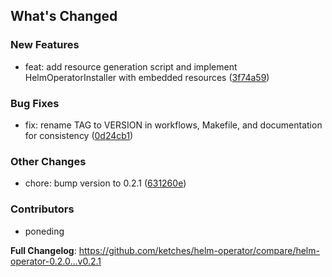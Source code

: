 ## What's Changed

### New Features

- feat: add resource generation script and implement HelmOperatorInstaller with embedded resources ([3f74a59](../../commit/3f74a59d0b8c149874cb0d305c7fabf4edefdfba))

### Bug Fixes

- fix: rename TAG to VERSION in workflows, Makefile, and documentation for consistency ([0d24cb1](../../commit/0d24cb157248e41ecaddf4a8f1f80f91d263621e))

### Other Changes

- chore: bump version to 0.2.1 ([631260e](../../commit/631260eaea4e0af3d633b1318c249326e6ed211f))

### Contributors

- poneding

**Full Changelog**: <https://github.com/ketches/helm-operator/compare/helm-operator-0.2.0...v0.2.1>
